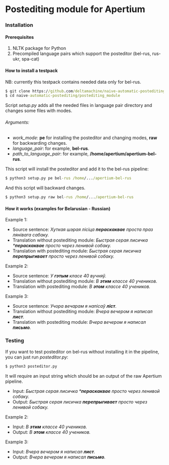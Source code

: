 Postediting module for Apertium
===================================

### Installation

#### Prerequisites
1. NLTK package for Python
2. Precompiled language pairs which support the posteditor (bel-rus, rus-ukr, spa-cat)

#### How to install a testpack
NB: currently this testpack contains needed data only for bel-rus.

```cmd
$ git clone https://github.com/deltamachine/naive-automatic-postediting.git
$ cd naive-automatic-postediting/postediting_module
```

Script _setup.py_ adds all the needed files in language pair directory and changes some files with modes.

###### Arguments:

* _work_mode_: **pe** for installing the posteditor and changing modes, **raw** for backwarding changes.
* _language_pair_: for example, **bel-rus**.
* _path_to_language_pair_: for example, **/home/apertium/apertium-bel-rus**.

This script will install the posteditor and add it to the bel-rus pipeline:

```cmd
$ python3 setup.py pe bel-rus /home/.../apertium-bel-rus
```

And this script will backward changes.

```cmd
$ python3 setup.py raw bel-rus /home/.../apertium-bel-rus
```
#### How it works (examples for Belarusian - Russian)

Example 1:

* Source sentence: _Xуткая шэрая лісіца **пераскаквае** проста праз лянівага сабаку._
* Translation without postediting module: _Быстрая серая лисичка ***пераскаквае** просто через ленивой собаку._
* Translation with postediting module: _Быстрая серая лисичка **перепрыгивает** просто через ленивой собаку._

Example 2:

* Source sentence: _У **гэтым** класе 40 вучняў._
* Translation without postediting module: _В **этим** классе 40 учеников._
* Translation with postediting module: _В **этом** классе 40 учеников._

Example 3:

* Source sentence: _Учора вечарам я напісаў **ліст**._
* Translation without postediting module: _Вчера вечером я написал **лист**._
* Translation with postediting module: _Вчера вечером я написал **письмо**._

### Testing

If you want to test posteditor on bel-rus without installing it in the pipeline, you can just run _posteditor.py_: 

```cmd
$ python3 posteditor.py
```

It will require an input string which should be an output of the raw Apertium pipeline.

* Input: _Быстрая серая лисичка ***пераскаквае** просто через ленивой собаку._
* Output: _Быстрая серая лисичка **перепрыгивает** просто через ленивой собаку._

Example 2:

* Input: _В **этим** классе 40 учеников._
* Output: _В **этом** классе 40 учеников._

Example 3:

* Input: _Вчера вечером я написал **лист**._
* Output: _Вчера вечером я написал **письмо**._
